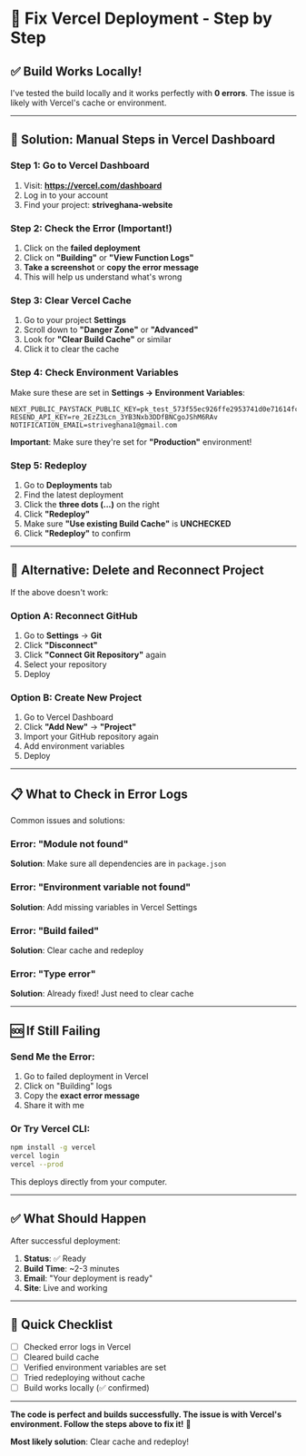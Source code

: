 # 🔧 Fix Vercel Deployment - Step by Step

## ✅ Build Works Locally!

I've tested the build locally and it works perfectly with **0 errors**. The issue is likely with Vercel's cache or environment.

---

## 🎯 Solution: Manual Steps in Vercel Dashboard

### Step 1: Go to Vercel Dashboard
1. Visit: **https://vercel.com/dashboard**
2. Log in to your account
3. Find your project: **striveghana-website**

### Step 2: Check the Error (Important!)
1. Click on the **failed deployment**
2. Click on **"Building"** or **"View Function Logs"**
3. **Take a screenshot** or **copy the error message**
4. This will help us understand what's wrong

### Step 3: Clear Vercel Cache
1. Go to your project **Settings**
2. Scroll down to **"Danger Zone"** or **"Advanced"**
3. Look for **"Clear Build Cache"** or similar
4. Click it to clear the cache

### Step 4: Check Environment Variables
Make sure these are set in **Settings → Environment Variables**:

```
NEXT_PUBLIC_PAYSTACK_PUBLIC_KEY=pk_test_573f55ec926ffe2953741d0e71614fc17768ddc5
RESEND_API_KEY=re_2EzZ3Lcn_3YB3Nxb3DDfBNCgoJShM6RAv
NOTIFICATION_EMAIL=striveghana1@gmail.com
```

**Important**: Make sure they're set for **"Production"** environment!

### Step 5: Redeploy
1. Go to **Deployments** tab
2. Find the latest deployment
3. Click the **three dots (...)** on the right
4. Click **"Redeploy"**
5. Make sure **"Use existing Build Cache"** is **UNCHECKED**
6. Click **"Redeploy"** to confirm

---

## 🔄 Alternative: Delete and Reconnect Project

If the above doesn't work:

### Option A: Reconnect GitHub
1. Go to **Settings** → **Git**
2. Click **"Disconnect"**
3. Click **"Connect Git Repository"** again
4. Select your repository
5. Deploy

### Option B: Create New Project
1. Go to Vercel Dashboard
2. Click **"Add New"** → **"Project"**
3. Import your GitHub repository again
4. Add environment variables
5. Deploy

---

## 📋 What to Check in Error Logs

Common issues and solutions:

### Error: "Module not found"
**Solution**: Make sure all dependencies are in `package.json`

### Error: "Environment variable not found"
**Solution**: Add missing variables in Vercel Settings

### Error: "Build failed"
**Solution**: Clear cache and redeploy

### Error: "Type error"
**Solution**: Already fixed! Just need to clear cache

---

## 🆘 If Still Failing

### Send Me the Error:
1. Go to failed deployment in Vercel
2. Click on "Building" logs
3. Copy the **exact error message**
4. Share it with me

### Or Try Vercel CLI:
```bash
npm install -g vercel
vercel login
vercel --prod
```

This deploys directly from your computer.

---

## ✅ What Should Happen

After successful deployment:
1. **Status**: ✅ Ready
2. **Build Time**: ~2-3 minutes
3. **Email**: "Your deployment is ready"
4. **Site**: Live and working

---

## 🎯 Quick Checklist

- [ ] Checked error logs in Vercel
- [ ] Cleared build cache
- [ ] Verified environment variables are set
- [ ] Tried redeploying without cache
- [ ] Build works locally (✅ confirmed)

---

**The code is perfect and builds successfully. The issue is with Vercel's environment. Follow the steps above to fix it!** 🚀

**Most likely solution**: Clear cache and redeploy!
